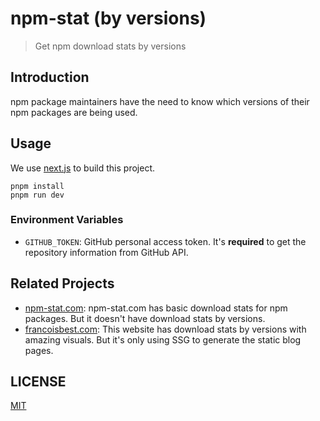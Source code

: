 # npm-stat (by versions)

> Get npm download stats by versions

## Introduction

npm package maintainers have the need to know which versions of their npm packages are being used.

## Usage

We use [next.js](https://nextjs.org/) to build this project.

```shell
pnpm install
pnpm run dev
```

### Environment Variables

- `GITHUB_TOKEN`: GitHub personal access token. It's **required** to get the repository information from GitHub API.

## Related Projects

- [npm-stat.com](https://github.com/pvorb/npm-stat.com): npm-stat.com has basic download stats for npm packages. But it doesn't have download stats by versions.
- [francoisbest.com](https://francoisbest.com): This website has download stats by versions with amazing visuals. But it's only using SSG to generate the static blog pages.

## LICENSE

[MIT](LICENSE)
